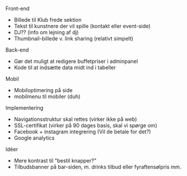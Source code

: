 Front-end
- Billede til Klub frede sektion 
- Tekst til kunstnere der vil spille (kontakt eller event-side)
- DJ?? (info om lejning af dj)
- Thumbnail-billede v. link sharing (relativt simpelt)

Back-end
- Gør det muligt at redigere buffetpriser i adminpanel
- Kode til at indsætte data midt ind i tabeller

Mobil
- Mobiloptimering på side
- mobilmenu til mobiler (duh)

Implementering
- Navigationsstruktur skal rettes (virker ikke på web)
- SSL-certifikat (virker på 90 dages basis, skal vi spørge om)
- Facebook + instagram integrering (Vil de betale for det?)
- Google analytics


Idéer
- Mere kontrast til "bestil knapper?"
- Tilbudsbanner på bar-siden, m. drinks tilbud eller fyraftensølpris mm.
